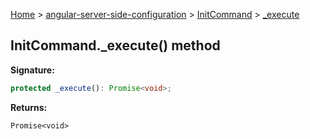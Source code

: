 [Home](./index) &gt; [angular-server-side-configuration](./angular-server-side-configuration.md) &gt; [InitCommand](./angular-server-side-configuration.initcommand.md) &gt; [\_execute](./angular-server-side-configuration.initcommand._execute.md)

## InitCommand.\_execute() method

<b>Signature:</b>

```typescript
protected _execute(): Promise<void>;
```
<b>Returns:</b>

`Promise<void>`

